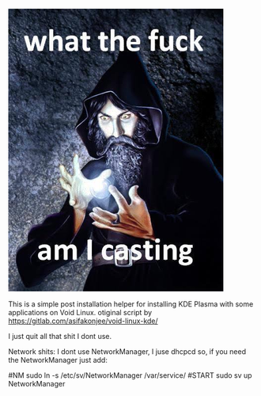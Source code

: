 ![Alt text](https://github.com/cammpion/void-kde/blob/main/void.jpg?raw=true)


This is a simple post installation helper for installing KDE Plasma with some applications on Void Linux.
otiginal script by https://gitlab.com/asifakonjee/void-linux-kde/

I just quit all that shit I dont use.


Network shits:
I dont use NetworkManager, I juse dhcpcd
so, if you need the NetworkManager just add:


   #NM
   sudo ln -s /etc/sv/NetworkManager /var/service/
   #START
   sudo sv up NetworkManager
